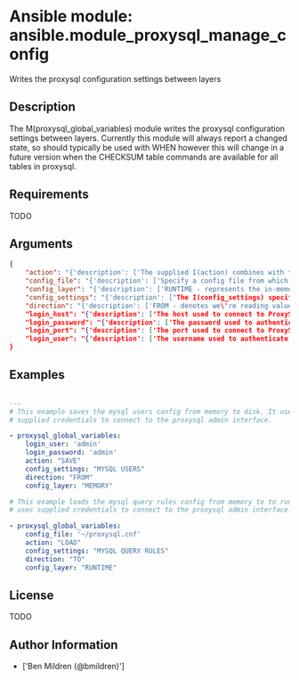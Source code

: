 # Ansible module: ansible.module_proxysql_manage_config


Writes the proxysql configuration settings between layers

## Description

The M(proxysql_global_variables) module writes the proxysql configuration settings between layers. Currently this module will always report a changed state, so should typically be used with WHEN however this will change in a future version when the CHECKSUM table commands are available for all tables in proxysql.

## Requirements

TODO

## Arguments

``` json
{
    "action": "{'description': ['The supplied I(action) combines with the supplied I(direction) to provide the semantics of how we want to move the I(config_settings) between the I(config_layers).'], 'choices': ['LOAD', 'SAVE'], 'required': True}",
    "config_file": "{'description': ['Specify a config file from which I(login_user) and I(login_password) are to be read.'], 'default': ''}",
    "config_layer": "{'description': ['RUNTIME - represents the in-memory data structures of ProxySQL used by the threads that are handling the requests. MEMORY - (sometimes also referred as main) represents the in-memory SQLite3 database. DISK - represents the on-disk SQLite3 database. CONFIG - is the classical config file. You can only LOAD FROM the config file.'], 'choices': ['MEMORY', 'DISK', 'RUNTIME', 'CONFIG'], 'required': True}",
    "config_settings": "{'description': ["The I(config_settings) specifies which configuration we're writing."], 'choices': ['MYSQL USERS', 'MYSQL SERVERS', 'MYSQL QUERY RULES', 'MYSQL VARIABLES', 'ADMIN VARIABLES', 'SCHEDULER'], 'required': True}",
    "direction": "{'description': ['FROM - denotes we\'re reading values FROM the supplied I(config_layer) and writing to the next layer. TO - denotes we\'re reading from the previous layer and writing TO the supplied I(config_layer)."'], 'choices': ['FROM', 'TO'], 'required': True}",
    "login_host": "{'description': ['The host used to connect to ProxySQL admin interface.'], 'default': '127.0.0.1'}",
    "login_password": "{'description': ['The password used to authenticate to ProxySQL admin interface.']}",
    "login_port": "{'description': ['The port used to connect to ProxySQL admin interface.'], 'default': 6032}",
    "login_user": "{'description': ['The username used to authenticate to ProxySQL admin interface.']}",
}
```

## Examples


``` yaml

---
# This example saves the mysql users config from memory to disk. It uses
# supplied credentials to connect to the proxysql admin interface.

- proxysql_global_variables:
    login_user: 'admin'
    login_password: 'admin'
    action: "SAVE"
    config_settings: "MYSQL USERS"
    direction: "FROM"
    config_layer: "MEMORY"

# This example loads the mysql query rules config from memory to to runtime. It
# uses supplied credentials to connect to the proxysql admin interface.

- proxysql_global_variables:
    config_file: '~/proxysql.cnf'
    action: "LOAD"
    config_settings: "MYSQL QUERY RULES"
    direction: "TO"
    config_layer: "RUNTIME"

```

## License

TODO

## Author Information
  - ['Ben Mildren (@bmildren)']
